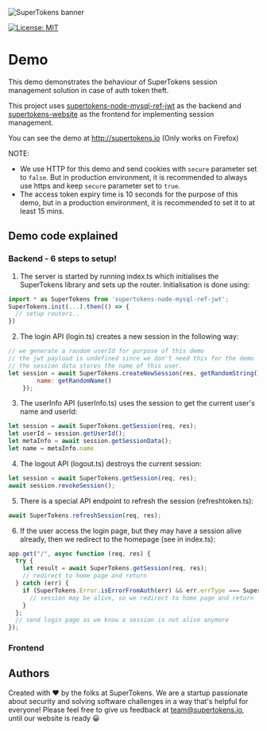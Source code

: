 ![SuperTokens banner](https://raw.githubusercontent.com/supertokens/supertokens-logo/master/images/github%20cover.png)

[![License: MIT](https://img.shields.io/badge/License-MIT-brightgreen.svg)](https://github.com/supertokens/auth-demo/blob/master/LICENSE)

# Demo

This demo demonstrates the behaviour of SuperTokens session management solution in case of auth token theft.

This project uses [supertokens-node-mysql-ref-jwt](https://github.com/supertokens/supertokens-node-mysql-ref-jwt) as the backend and [supertokens-website](https://github.com/supertokens/supertokens-website) as the frontend for implementing session management.

You can see the demo at http://supertokens.io (Only works on Firefox)

NOTE:
- We use HTTP for this demo and send cookies with ``secure`` parameter set to ``false``. But in production environment, it is recommended to always use https and keep ``secure`` parameter set to ``true``.
- The access token expiry time is 10 seconds for the purpose of this demo, but in a production environment, it is recommended to set it to at least 15 mins.

## Demo code explained
### Backend - 6 steps to setup!
1) The server is started by running index.ts which initialises the SuperTokens library and sets up the router. Initialisation is done using:
```js
import * as SuperTokens from 'supertokens-node-mysql-ref-jwt';
SuperTokens.init(...).then(() => {
  // setup routers..
})
```
2) The login API (login.ts) creates a new session in the following way:
```js
// we generate a random userId for purpose of this demo
// the jwt payload is undefined since we don't need this for the demo
// the session data stores the name of this user.
let session = await SuperTokens.createNewSession(res, getRandomString(), undefined, {
        name: getRandomName()
    });
```
3) The userInfo API (userInfo.ts) uses the session to get the current user's name and userId:
```js
let session = await SuperTokens.getSession(req, res);
let userId = session.getUserId();
let metaInfo = await session.getSessionData();
let name = metaInfo.name
```
4) The logout API (logout.ts) destroys the current session:
```js
let session = await SuperTokens.getSession(req, res);
await session.revokeSession();
```
5) There is a special API endpoint to refresh the session (refreshtoken.ts):
```js
await SuperTokens.refreshSession(req, res);
```
6) If the user access the login page, but they may have a session alive already, then we redirect to the homepage (see in index.ts):
```js
app.get("/", async function (req, res) {
  try {
    let result = await SuperTokens.getSession(req, res);
    // redirect to home page and return
  } catch (err) {
    if (SuperTokens.Error.isErrorFromAuth(err) && err.errType === SuperTokens.Error.TRY_REFRESH_TOKEN) {
      // session may be alive, so we redirect to home page and return
    }
  };
  // send login page as we know a session is not alive anymore
});
```
### Frontend

## Authors
Created with :heart: by the folks at SuperTokens. We are a startup passionate about security and solving software challenges in a way that's helpful for everyone! Please feel free to give us feedback at team@supertokens.io, until our website is ready :grinning:
